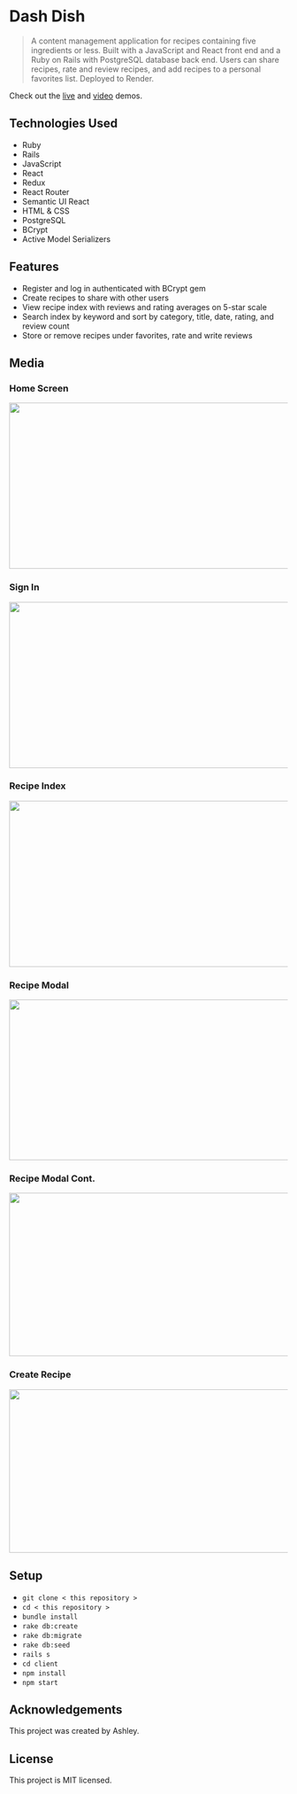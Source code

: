 # Dash Dish
> A content management application for recipes containing five ingredients or less. Built with a JavaScript and React front end and a Ruby on Rails with PostgreSQL database back end. Users can share recipes, rate and review recipes, and add recipes to a personal favorites list. Deployed to Render. 

Check out the <a href="https://recipe-manager-tz2i.onrender.com/">live</a> and <a href="https://vimeo.com/863270684/bce0d4f705">video</a> demos.

## Technologies Used
- Ruby 
- Rails
- JavaScript
- React
- Redux
- React Router
- Semantic UI React
- HTML & CSS
- PostgreSQL 
- BCrypt
- Active Model Serializers

## Features
- Register and log in authenticated with BCrypt gem
- Create recipes to share with other users
- View recipe index with reviews and rating averages on 5-star scale 
- Search index by keyword and sort by category, title, date, rating, and review count
- Store or remove recipes under favorites, rate and write reviews 

## Media  
### Home Screen
<img width="670" height="300" src="https://user-images.githubusercontent.com/84604278/264169942-52102e03-6e67-4c02-a069-d92057fdd744.png">

### Sign In
<img width="670" height="300" src="https://user-images.githubusercontent.com/84604278/264169955-5a806e2f-3442-4c7a-aa6b-eef09f1308bb.png">

### Recipe Index
<img width="670" height="300" src="https://user-images.githubusercontent.com/84604278/264169948-77571880-7f9a-4e19-bf8f-77234ffeb0d1.png">

### Recipe Modal
<img width="670" height="290" src="https://user-images.githubusercontent.com/84604278/264169952-82140815-6cdd-4bb2-9f3a-d625d70791b7.png">

### Recipe Modal Cont.
<img width="670" height="295" src="https://user-images.githubusercontent.com/84604278/264169953-69516b3a-c55b-46ee-9665-ec7cc6695f72.png">

### Create Recipe
<img width="670" height="295" src="https://user-images.githubusercontent.com/84604278/264169950-47a2c4bb-d04a-4d46-8f17-5632be6d4487.png">

## Setup
- ` git clone < this repository > `
- ` cd < this repository > `
- ` bundle install `
- ` rake db:create `
- ` rake db:migrate `
- ` rake db:seed `
- ` rails s `
- ` cd client `
- ` npm install `
- ` npm start `

## Acknowledgements
This project was created by Ashley.

## License 
This project is MIT licensed.
